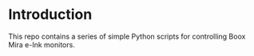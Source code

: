 # Introduction

This repo contains a series of simple Python scripts for controlling Boox Mira e-Ink monitors.
